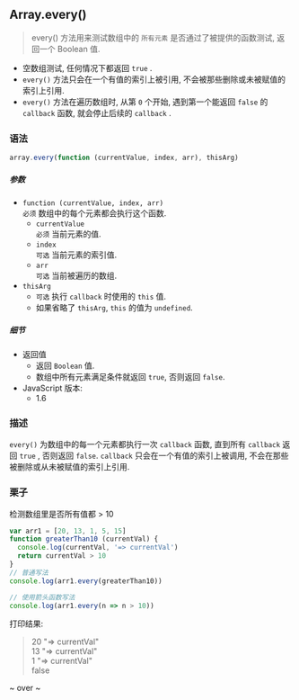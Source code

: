 ## Array.every()
> every() 方法用来测试数组中的 `所有元素` 是否通过了被提供的函数测试, 返回一个 Boolean 值.  

- 空数组测试, 任何情况下都返回 `true` .
- `every()` 方法只会在一个有值的索引上被引用, 不会被那些删除或未被赋值的索引上引用.
- `every()` 方法在遍历数组时, 从第 `0` 个开始, 遇到第一个能返回 `false` 的 `callback` 函数, 就会停止后续的 `callback` . 

### 语法
```js
array.every(function (currentValue, index, arr), thisArg)
```

##### 参数
- `function (currentValue, index, arr)`  
  `必须` 数组中的每个元素都会执行这个函数.
  - `currentValue`  
    `必须` 当前元素的值.
  - `index`  
    `可选` 当前元素的索引值.
  - `arr`  
    `可选` 当前被遍历的数组.
- `thisArg`
  - `可选` 执行 `callback` 时使用的 `this` 值.
  - 如果省略了 `thisArg`, `this` 的值为 `undefined`.

##### 细节
- 返回值
  - 返回 `Boolean` 值.  
  - 数组中所有元素满足条件就返回 `true`, 否则返回 `false`.
- JavaScript 版本:
  - 1.6

### 描述  
`every()` 为数组中的每一个元素都执行一次 `callback` 函数, 直到所有 `callback` 返回 `true` , 否则返回 `false`. `callback` 只会在一个有值的索引上被调用, 不会在那些被删除或从未被赋值的索引上引用.   

### 栗子
检测数组里是否所有值都 > 10
```js
var arr1 = [20, 13, 1, 5, 15]
function greaterThan10 (currentVal) {
  console.log(currentVal, '=> currentVal')
  return currentVal > 10
}
// 普通写法
console.log(arr1.every(greaterThan10))

// 使用箭头函数写法
console.log(arr1.every(n => n > 10))
```
打印结果:
> 20 "=> currentVal"  
13 "=> currentVal"  
1 "=> currentVal"  
false  

~ over ~
